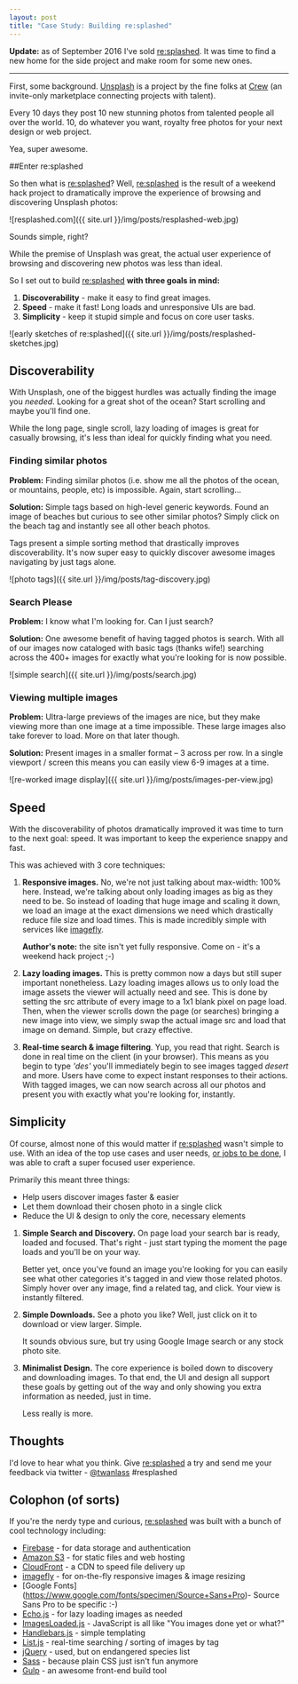 ```yaml
---
layout: post
title: "Case Study: Building re:splashed"
---
```


<div><p><strong>Update:</strong> as of September 2016 I've sold <a href="http://resplashed.com">re:splashed</a>. It was time to find a new home for the side project and make room for some new ones.</p></div>

---

First, some background. [Unsplash](http://unsplash.com) is a project by the fine folks at [Crew](http://pickcrew.com) (an invite-only marketplace connecting projects with talent). 

Every 10 days they post 10 new stunning photos from talented people all over the world. 10, do whatever you want, royalty free photos for your next design or web project. 

Yea, super awesome. 

##Enter re:splashed

So then what is [re:splashed](http://resplashed.com)? Well, [re:splashed](http://resplashed.com) is the result of a weekend hack project to dramatically improve the experience of browsing and discovering Unsplash photos:

![resplashed.com]({{ site.url }}/img/posts/resplashed-web.jpg)

Sounds simple, right?

While the premise of Unsplash was great, the actual user experience of browsing and discovering new photos was less than ideal.

So I set out to build [re:splashed](http://resplashed.com) **with three goals in mind:**

1. **Discoverability** - make it easy to find great images.
2. **Speed** - make it fast! Long loads and unresponsive UIs are bad.
3. **Simplicity** - keep it stupid simple and focus on core user tasks.

![early sketches of re:splashed]({{ site.url }}/img/posts/resplashed-sketches.jpg)

## Discoverability

With Unsplash, one of the biggest hurdles was actually finding the image you *needed*. Looking for a great shot of the ocean? Start scrolling and maybe you'll find one. 

While the long page, single scroll, lazy loading of images is great for casually browsing, it's less than ideal for quickly finding what you need.

### Finding similar photos

**Problem:**
Finding similar photos (i.e. show me all the photos of the ocean, or mountains, people, etc) is impossible. Again, start scrolling...

**Solution:**
Simple tags based on high-level generic keywords. Found an image of beaches but curious to see other similar photos? Simply click on the beach tag and instantly see all other beach photos. 

Tags present a simple sorting method that drastically improves discoverability. It's now super easy to quickly discover awesome images navigating by just tags alone.

![photo tags]({{ site.url }}/img/posts/tag-discovery.jpg)

### Search Please

**Problem:**
I know what I'm looking for. Can I just search? 

**Solution:**
One awesome benefit of having tagged photos is search. With all of our images now cataloged with basic tags (thanks wife!) searching across the 400+ images for exactly what you're looking for is now possible. 

![simple search]({{ site.url }}/img/posts/search.jpg)


### Viewing multiple images

**Problem:**
Ultra-large previews of the images are nice, but they make viewing more than one image at a time impossible. These large images also take forever to load. More on that later though.

**Solution:**
Present images in a smaller format – 3 across per row. In a single viewport / screen this means you can easily view 6-9 images at a time.

![re-worked image display]({{ site.url }}/img/posts/images-per-view.jpg)


## Speed

With the discoverability of photos dramatically improved it was time to turn to the next goal: speed. It was important to keep the experience snappy and fast.

This was achieved with 3 core techniques: 

1. **Responsive images.** No, we're not just talking about max-width: 100% here. Instead, we're talking about only loading images as big as they need to be. So instead of loading that huge image and scaling it down, we load an image at the exact dimensions we need which drastically reduce file size and load times. This is made incredibly simple with services like [imagefly](http://imagefly.io).

	**Author's note:** the site isn't yet fully responsive. Come on - it's a weekend hack project ;-)

2. **Lazy loading images.** This is pretty common now a days but still super important nonetheless. Lazy loading images allows us to only load the image assets the viewer will actually need  and see. This is done by setting the src attribute of every image to a 1x1 blank pixel on page load. Then, when the viewer scrolls down the page (or searches) bringing a new image into view, we simply swap the actual image src and load that image on demand. Simple, but crazy effective. 

3. **Real-time search & image filtering**. Yup, you read that right. Search is done in real time on the client (in your browser). This means as you begin to type *'des'* you'll immediately begin to see images tagged *desert* and more. Users have come to expect instant responses to their actions. With tagged images, we can now search across all our photos and present you with exactly what you're looking for, instantly. 


## Simplicity

Of course, almost none of this would matter if [re:splashed](http://resplashed.com) wasn't simple to use. With an idea of the top use cases and user needs, [or jobs to be done](https://signalvnoise.com/posts/3723-the-category-moat), I was able to craft a super focused user experience. 

Primarily this meant three things:

- Help users discover images faster & easier
- Let them download their chosen photo in a single click
- Reduce the UI & design to only the core, necessary elements

1. **Simple Search and Discovery.** On page load your search bar is ready, loaded and focused. That's right - just start typing the moment the page loads and you'll be on your way. 

	Better yet, once you've found an image you're looking for you can easily see what other categories it's tagged in and view those related photos. Simply hover over any image, find a related tag, and click. Your view is instantly filtered. 

2. **Simple Downloads.** See a photo you like? Well, just click on it to download or view larger. Simple.

	It sounds obvious sure, but try using Google Image search or any stock photo site. 

3. **Minimalist Design.** The core experience is boiled down to discovery and downloading images. To that end, the UI and design all support these goals by getting out of the way and only showing you extra information as needed, just in time. 

	Less really is more. 
	
## Thoughts

I'd love to hear what you think. Give [re:splashed](http://resplashed.com) a try and send me your feedback via twitter - [@twanlass](http://twitter.com/@twanlass) #resplashed

## Colophon (of sorts)

If you're the nerdy type and curious, [re:splashed](http://resplashed.com) was built with a bunch of cool technology including:

- [Firebase](http://firebase.com) - for data storage and authentication
- [Amazon S3](http://aws.amazon.com/s3/) - for static files and web hosting
- [CloudFront](http://aws.amazon.com/cloudfront/) - a CDN to speed file delivery up
- [imagefly](http://imagefly.io) - for on-the-fly responsive images & image resizing
- [Google Fonts] (https://www.google.com/fonts/specimen/Source+Sans+Pro)- Source Sans Pro to be specific :-)
- [Echo.js](https://github.com/toddmotto/echo) - for lazy loading images as needed
- [ImagesLoaded.js](https://github.com/desandro/imagesloaded) - JavaScript is all like "You images done yet or what?" 
- [Handlebars.js](https://github.com/wycats/handlebars.js/) - simple templating 
- [List.js](https://github.com/javve/list.js) - real-time searching / sorting of images by tag
- [jQuery](http://jquery.com/) - used, but on endangered species list
- [Sass](http://sass-lang.com/) - because plain CSS just isn't fun anymore
- [Gulp](http://gulpjs.com/) - an awesome front-end build tool